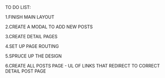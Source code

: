 TO DO LIST:

1.FINISH MAIN LAYOUT

2.CREATE A MODAL TO ADD NEW POSTS

3.CREATE DETAIL PAGES

4.SET UP PAGE ROUTING

5.SPRUCE UP THE DESIGN

6.CREATE ALL POSTS PAGE - UL OF LINKS THAT REDIRECT TO CORRECT DETAIL POST PAGE
